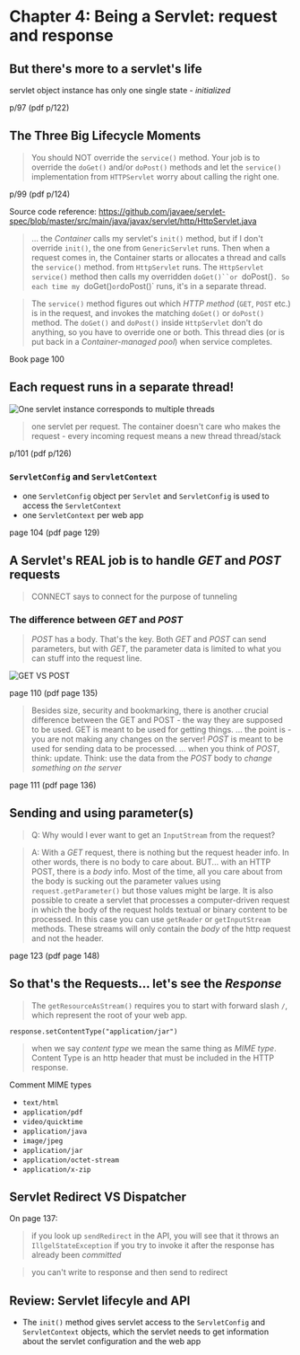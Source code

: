 # Chapter 4: Being a Servlet: request and response
## But there's more to a servlet's life

servlet object instance has only one single state - *initialized*

p/97 (pdf p/122)

## The Three Big Lifecycle Moments

> You should NOT override the `service()` method. Your job is to override the `doGet()` and/or `doPost()` methods and let the `service()` implementation from `HTTPServlet` worry about calling the right one.

p/99 (pdf p/124)

Source code reference: https://github.com/javaee/servlet-spec/blob/master/src/main/java/javax/servlet/http/HttpServlet.java

> ... the *Container* calls my servlet's `init()` method, but if I don't override `init()`, the one from `GenericServlet` runs. Then when a request comes in, the Container starts or allocates a thread and calls the `service()` method. from `HttpServlet` runs. The `HttpServlet` `service()` method then calls my overridden `doGet()``or `doPost()`. So each time my `doGet()` or `doPost()` runs, it's in a separate thread.

> The `service()` method figures out which *HTTP method* (`GET`, `POST` etc.) is in the request, and invokes the matching `doGet()` or `doPost()` method. The `doGet()` and `doPost()` inside `HttpServlet` don't do anything, so you have to override one or both. This thread dies (or is put back in a *Container-managed pool*) when service completes.

Book page 100

## Each request runs in a separate thread!
![One servlet instance corresponds to multiple threads](https://user-images.githubusercontent.com/3033388/225286901-b545b01b-7762-4b13-9418-a5af11ed9da6.png)

> one servlet per request. The container doesn't care who makes the request - every incoming request means a new thread thread/stack

p/101 (pdf p/126)

### `ServletConfig` and `ServletContext`
* one `ServletConfig` object per `Servlet` and `ServletConfig` is used to access the `ServletContext`
* one `ServletContext` per web app

page 104 (pdf page 129)

## A Servlet's REAL job is to handle *GET* and *POST* requests
> CONNECT says to connect for the purpose of tunneling
### The difference between *GET* and *POST*
> *POST* has a body. That's the key. Both *GET* and *POST* can send parameters, but with *GET*, the parameter data is limited to what you can stuff into the request line.

![GET VS POST](https://user-images.githubusercontent.com/3033388/230796557-4dbacca4-f481-45b0-91c5-ede970ac4687.png)

page 110 (pdf page 135)

> Besides size, security and bookmarking, there is another crucial difference between the GET and POST - the way they are supposed to be used. GET is meant to be used for getting things. ... the point is - you are not making any changes on the server! *POST* is meant to be used for sending data to be processed. ... when you think of *POST*, think: update. Think: use the data from the *POST* body to *change something on the server*

page 111 (pdf page 136)

## Sending and using parameter(s)
> Q: Why would I ever want to get an `InputStream` from the request?

> A: With a *GET* request, there is nothing but the request header info. In other words, there is no body to care about. BUT... with an HTTP POST, there is a *body* info. Most of the time, all you care about from the body is sucking out the parameter values using `request.getParameter()` but those values might be large. It is also possible to create a servlet that processes a computer-driven request in which the body of the request holds textual or binary content to be processed. In this case you can use `getReader` or `getInputStream` methods. These streams will only contain the *body* of the http request and not the header.

page 123 (pdf page 148)


## So that's the Requests... let's see the *Response*

> The `getResourceAsStream()` requires you to start with forward slash `/`, which represent the root of your web app.

`response.setContentType("application/jar")`

> when we say *content type* we mean the same thing as *MIME type*. Content Type is an http header that must be included in the HTTP response.

Comment MIME types

 * `text/html`
 * `application/pdf`
 * `video/quicktime`
 * `application/java`
 * `image/jpeg`
 * `application/jar`
 * `application/octet-stream`
 * `application/x-zip`

## Servlet Redirect VS Dispatcher

On page 137:
> if you look up `sendRedirect` in the API, you will see that it throws an `IllgelStateException` if you try to invoke it after the response has already been *committed*

> you can't write to response and then send to redirect


## Review: Servlet lifecyle and API
* The `init()` method gives servlet access to the `ServletConfig` and `ServletContext` objects, which the servlet needs to get information about the servlet configuration and the web app

